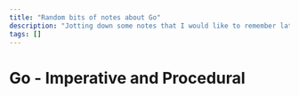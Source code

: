 ```yaml
---
title: "Random bits of notes about Go"
description: "Jotting down some notes that I would like to remember later"
tags: []
---
```


# Go - Imperative and Procedural


